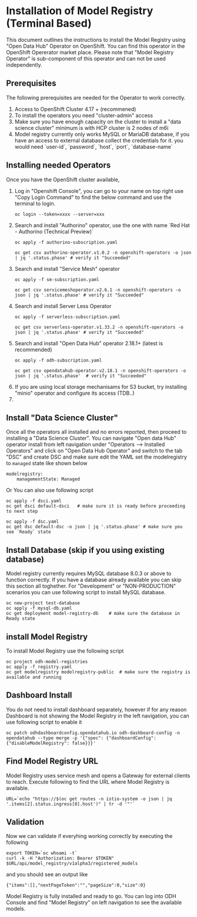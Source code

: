 # Installation of Model Registry (Terminal Based)

This document outlines the instructions to install the Model Registry using "Open Data Hub" Operator on OpenShift. You can find this operator in the OpenShift Opererator market place. Please note that "Model Registry Operator" is sub-component of this operator and can not be used independently.

## Prerequisites 
The following prerequisites are needed for the Operator to work correctly.
<ol>
<li> Access to OpenShift Cluster 4.17 + (recommened)
<li> To install the operators you need "cluster-admin" access
<li> Make sure you have enough capacity on the cluster to install a "data science cluster" minimum is with HCP cluster is 2 nodes of m6i
<li> Model registry currently only works MySQL or MariaDB database, if you have an access to external database collect the credentials for it. you would need `user-id`, `password`, `host`, `port`, `database-name`
</ol>


## Installing needed Operators
Once you have the OpenShift cluster available, 
<ol>
<li> Log in "Openshift Console", you can go to your name on top right use "Copy Login Command" to find the below command and use the terminal to login.

```
oc login --token=xxxx --server=xxx
```

<li> Search and install "Authorino" operator, use the one with name `Red Hat - Authorino (Technical Preview)`

```
oc apply -f authorino-subscription.yaml

oc get csv authorino-operator.v1.0.2 -n openshift-operators -o json | jq '.status.phase' # verify it "Succeeded"
```

<li> Search and install "Service Mesh" operator

```
oc apply -f sm-subscription.yaml

oc get csv servicemeshoperator.v2.6.1 -n openshift-operators -o json | jq '.status.phase' # verify it "Succeeded"
```

<li> Search and install Server Less Operator

```
oc apply -f serverless-subscription.yaml

oc get csv serverless-operator.v1.33.2 -n openshift-operators -o json | jq '.status.phase' # verify it "Succeeded"
```

<li> Search and install "Open Data Hub" operator 2.18.1+ (latest is recommended)

```
oc apply -f odh-subscription.yaml

oc get csv opendatahub-operator.v2.18.1 -n openshift-operators -o json | jq '.status.phase'  # verify it "Succeeded"
```

<li> If you are using local storage mechanisams for S3 bucket, try installing "minio" operator and configure its access (TDB..)
<li>
</ol>

## Install "Data Science Cluster" 
Once all the operators all installed and no errors reported, then proceed to installing a "Data Science Cluster". You can navigate "Open data Hub" operator install from left navigation under "Operators --> Installed Operators" and click on "Open Data Hub Operator" and switch to the tab "DSC" and create DSC and make sure edit the YAML set the modelregistry to `managed` state like shown below

```
modelregistry:
    managementState: Managed
```

Or You can also use following script

```
oc apply -f dsci.yaml
oc get dsci default-dsci   # make sure it is ready before proceeding to next step

oc apply -f dsc.yaml
oc get dsc default-dsc -o json | jq '.status.phase' # make sure you see `Ready` state
```

## Install Database (skip if you using existing database)

Model registry currently requires MySQL database 8.0.3 or above to function correctly. If you have a database already available you can skip this section all toghether. For "Development" or "NON-PRODUCTION" scenarios you can use following script to install MySQL database.

```
oc new-project test-database
oc apply -f mysql-db.yaml
oc get deployment model-registry-db    # make sure the database in Ready state
```

## install Model Registry

To install Model Registry use the following script

```
oc project odh-model-registries
oc apply -f registry.yaml
oc get modelregistry modelregistry-public  # make sure the registry is available and running
```

## Dashboard Install

You do not need to install dashboard separately, however if for any reason Dashboard is not showing the Model Registry in the left navigation, you can use following script to enable it

```
oc patch odhdashboardconfig.opendatahub.io odh-dashboard-config -n opendatahub --type merge -p '{"spec": {"dashboardConfig": {"disableModelRegistry": false}}}'
```
## Find Model Registry URL
Model Registry uses service mesh and opens a Gateway for external clients to reach. Execute following to find the URL where Model Registry is available.

```
URL=`echo "https://$(oc get routes -n istio-system -o json | jq '.items[2].status.ingress[0].host')" | tr -d '"'`
```

## Validation 
Now we can validate if everyhing working correctly by executing the following 

```
export TOKEN=`oc whoami -t`
curl -k -H "Authorization: Bearer $TOKEN" $URL/api/model_registry/v1alpha3/registered_models
```

and you should see an output like 

```
{"items":[],"nextPageToken":"","pageSize":0,"size":0}
```

Model Registry is fully installed and ready to go. You can log into ODH Console and find "Model Registry" on left navigation to see the available models.